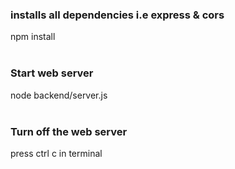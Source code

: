 ### installs all dependencies i.e express & cors
npm install
<br />
<br />

### Start web server
node backend/server.js
<br />
<br />

### Turn off the web server
press ctrl c in terminal
